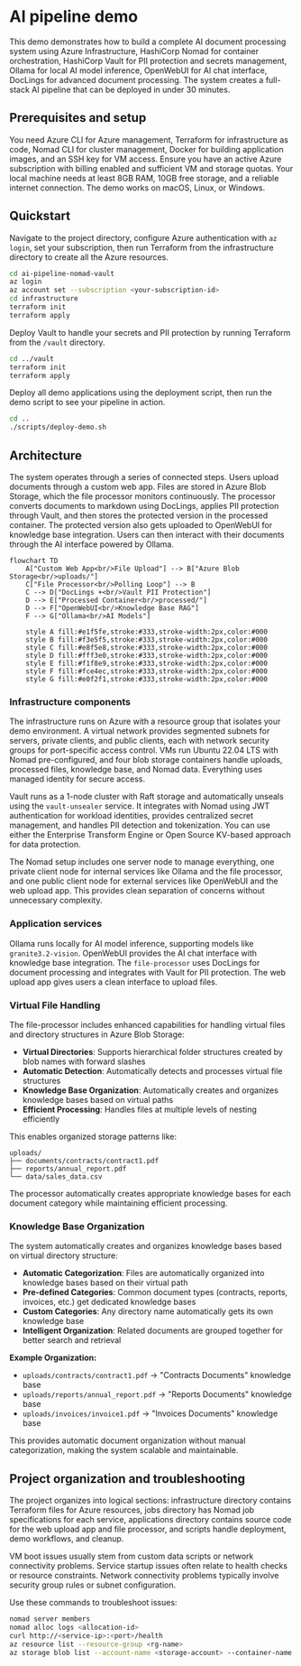 # AI pipeline demo

This demo demonstrates how to build a complete AI document processing system using Azure Infrastructure, HashiCorp Nomad for container orchestration, HashiCorp Vault for PII protection and secrets management, Ollama for local AI model inference, OpenWebUI for AI chat interface, DocLings for advanced document processing. The system creates a full-stack AI pipeline that can be deployed in under 30 minutes.

## Prerequisites and setup

You need Azure CLI for Azure management, Terraform for infrastructure as code, Nomad CLI for cluster management, Docker for building application images, and an SSH key for VM access. Ensure you have an active Azure subscription with billing enabled and sufficient VM and storage quotas. Your local machine needs at least 8GB RAM, 10GB free storage, and a reliable internet connection. The demo works on macOS, Linux, or Windows.

## Quickstart

Navigate to the project directory, configure Azure authentication with `az login`, set your subscription, then run Terraform from the infrastructure directory to create all the Azure resources.

```bash
cd ai-pipeline-nomad-vault
az login
az account set --subscription <your-subscription-id>
cd infrastructure
terraform init
terraform apply
```

Deploy Vault to handle your secrets and PII protection by running Terraform from the `/vault` directory.

```bash
cd ../vault
terraform init
terraform apply
```

Deploy all demo applications using the deployment script, then run the demo script to see your pipeline in action.

```bash
cd ..
./scripts/deploy-demo.sh
```

## Architecture

The system operates through a series of connected steps. Users upload documents through a custom web app. Files are stored in Azure Blob Storage, which the file processor monitors continuously. The processor converts documents to markdown using DocLings, applies PII protection through Vault, and then stores the protected version in the processed container. The protected version also gets uploaded to OpenWebUI for knowledge base integration. Users can then interact with their documents through the AI interface powered by Ollama.

```mermaid
flowchart TD
    A["Custom Web App<br/>File Upload"] --> B["Azure Blob Storage<br/>uploads/"]
    C["File Processor<br/>Polling Loop"] --> B
    C --> D["DocLings +<br/>Vault PII Protection"]
    D --> E["Processed Container<br/>processed/"]
    D --> F["OpenWebUI<br/>Knowledge Base RAG"]
    F --> G["Ollama<br/>AI Models"]

    style A fill:#e1f5fe,stroke:#333,stroke-width:2px,color:#000
    style B fill:#f3e5f5,stroke:#333,stroke-width:2px,color:#000
    style C fill:#e8f5e8,stroke:#333,stroke-width:2px,color:#000
    style D fill:#fff3e0,stroke:#333,stroke-width:2px,color:#000
    style E fill:#f1f8e9,stroke:#333,stroke-width:2px,color:#000
    style F fill:#fce4ec,stroke:#333,stroke-width:2px,color:#000
    style G fill:#e0f2f1,stroke:#333,stroke-width:2px,color:#000
```

### Infrastructure components

The infrastructure runs on Azure with a resource group that isolates your demo environment. A virtual network provides segmented subnets for servers, private clients, and public clients, each with network security groups for port-specific access control. VMs run Ubuntu 22.04 LTS with Nomad pre-configured, and four blob storage containers handle uploads, processed files, knowledge base, and Nomad data. Everything uses managed identity for secure access.

Vault runs as a 1-node cluster with Raft storage and automatically unseals using the `vault-unsealer` service. It integrates with Nomad using JWT authentication for workload identities, provides centralized secret management, and handles PII detection and tokenization. You can use either the Enterprise Transform Engine or Open Source KV-based approach for data protection.

The Nomad setup includes one server node to manage everything, one private client node for internal services like Ollama and the file processor, and one public client node for external services like OpenWebUI and the web upload app. This provides clean separation of concerns without unnecessary complexity.

### Application services

Ollama runs locally for AI model inference, supporting models like `granite3.2-vision`. OpenWebUI provides the AI chat interface with knowledge base integration. The `file-processor` uses DocLings for document processing and integrates with Vault for PII protection. The web upload app gives users a clean interface to upload files.

### Virtual File Handling

The file-processor includes enhanced capabilities for handling virtual files and directory structures in Azure Blob Storage:

- **Virtual Directories**: Supports hierarchical folder structures created by blob names with forward slashes
- **Automatic Detection**: Automatically detects and processes virtual file structures
- **Knowledge Base Organization**: Automatically creates and organizes knowledge bases based on virtual paths
- **Efficient Processing**: Handles files at multiple levels of nesting efficiently

This enables organized storage patterns like:
```
uploads/
├── documents/contracts/contract1.pdf
├── reports/annual_report.pdf
└── data/sales_data.csv
```

The processor automatically creates appropriate knowledge bases for each document category while maintaining efficient processing.

### Knowledge Base Organization

The system automatically creates and organizes knowledge bases based on virtual directory structure:

- **Automatic Categorization**: Files are automatically organized into knowledge bases based on their virtual path
- **Pre-defined Categories**: Common document types (contracts, reports, invoices, etc.) get dedicated knowledge bases
- **Custom Categories**: Any directory name automatically gets its own knowledge base
- **Intelligent Organization**: Related documents are grouped together for better search and retrieval

**Example Organization:**
- `uploads/contracts/contract1.pdf` → "Contracts Documents" knowledge base
- `uploads/reports/annual_report.pdf` → "Reports Documents" knowledge base
- `uploads/invoices/invoice1.pdf` → "Invoices Documents" knowledge base

This provides automatic document organization without manual categorization, making the system scalable and maintainable.

## Project organization and troubleshooting

The project organizes into logical sections: infrastructure directory contains Terraform files for Azure resources, jobs directory has Nomad job specifications for each service, applications directory contains source code for the web upload app and file processor, and scripts handle deployment, demo workflows, and cleanup.

VM boot issues usually stem from custom data scripts or network connectivity problems. Service startup issues often relate to health checks or resource constraints. Network connectivity problems typically involve security group rules or subnet configuration.

Use these commands to troubleshoot issues:

```bash
nomad server members
nomad alloc logs <allocation-id>
curl http://<service-ip>:<port>/health
az resource list --resource-group <rg-name>
az storage blob list --account-name <storage-account> --container-name uploads
```